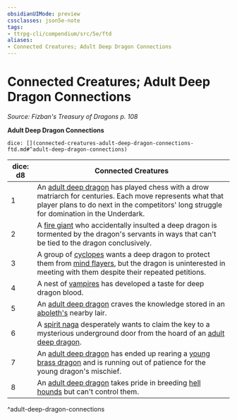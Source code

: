 ```yaml
---
obsidianUIMode: preview
cssclasses: json5e-note
tags:
- ttrpg-cli/compendium/src/5e/ftd
aliases:
- Connected Creatures; Adult Deep Dragon Connections
---
```

# Connected Creatures; Adult Deep Dragon Connections
*Source: Fizban's Treasury of Dragons p. 108* 

**Adult Deep Dragon Connections**

`dice: [](connected-creatures-adult-deep-dragon-connections-ftd.md#^adult-deep-dragon-connections)`

| dice: d8 | Connected Creatures |
|----------|---------------------|
| 1 | An [adult deep dragon](/3-Mechanics/CLI/Compendium/bestiary/dragon/adult-deep-dragon-ftd.md) has played chess with a drow matriarch for centuries. Each move represents what that player plans to do next in the competitors' long struggle for domination in the Underdark. |
| 2 | A [fire giant](/3-Mechanics/CLI/Compendium/bestiary/giant/fire-giant.md) who accidentally insulted a deep dragon is tormented by the dragon's servants in ways that can't be tied to the dragon conclusively. |
| 3 | A group of [cyclopes](/3-Mechanics/CLI/Compendium/bestiary/giant/cyclops.md) wants a deep dragon to protect them from [mind flayers](/3-Mechanics/CLI/Compendium/bestiary/aberration/mind-flayer.md), but the dragon is uninterested in meeting with them despite their repeated petitions. |
| 4 | A nest of [vampires](/3-Mechanics/CLI/Compendium/bestiary/undead/vampire.md) has developed a taste for deep dragon blood. |
| 5 | An [adult deep dragon](/3-Mechanics/CLI/Compendium/bestiary/dragon/adult-deep-dragon-ftd.md) craves the knowledge stored in an [aboleth's](/3-Mechanics/CLI/Compendium/bestiary/aberration/aboleth.md) nearby lair. |
| 6 | A [spirit naga](/3-Mechanics/CLI/Compendium/bestiary/monstrosity/spirit-naga.md) desperately wants to claim the key to a mysterious underground door from the hoard of an [adult deep dragon](/3-Mechanics/CLI/Compendium/bestiary/dragon/adult-deep-dragon-ftd.md). |
| 7 | An [adult deep dragon](/3-Mechanics/CLI/Compendium/bestiary/dragon/adult-deep-dragon-ftd.md) has ended up rearing a [young brass dragon](/3-Mechanics/CLI/Compendium/bestiary/dragon/young-brass-dragon.md) and is running out of patience for the young dragon's mischief. |
| 8 | An [adult deep dragon](/3-Mechanics/CLI/Compendium/bestiary/dragon/adult-deep-dragon-ftd.md) takes pride in breeding [hell hounds](/3-Mechanics/CLI/Compendium/bestiary/fiend/hell-hound.md) but can't control them. |
^adult-deep-dragon-connections